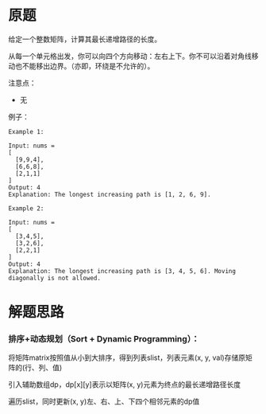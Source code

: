 # 原题
给定一个整数矩阵，计算其最长递增路径的长度。

从每一个单元格出发，你可以向四个方向移动：左右上下。你不可以沿着对角线移动也不能移出边界。（亦即，环绕是不允许的）。

注意点：

  - 无

例子：

```
Example 1:

Input: nums = 
[
  [9,9,4],
  [6,6,8],
  [2,1,1]
] 
Output: 4 
Explanation: The longest increasing path is [1, 2, 6, 9].

Example 2:

Input: nums = 
[
  [3,4,5],
  [3,2,6],
  [2,2,1]
] 
Output: 4 
Explanation: The longest increasing path is [3, 4, 5, 6]. Moving diagonally is not allowed.
```

# 解题思路
### 排序+动态规划（Sort + Dynamic Programming）：

将矩阵matrix按照值从小到大排序，得到列表slist，列表元素(x, y, val)存储原矩阵的(行、列、值)

引入辅助数组dp，dp[x][y]表示以矩阵(x, y)元素为终点的最长递增路径长度

遍历slist，同时更新(x, y)左、右、上、下四个相邻元素的dp值
